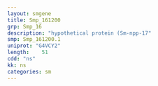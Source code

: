 ```yaml
---
layout: smgene
title: Smp_161200
grp: Smp_16
description: "hypothetical protein (Sm-npp-17"
smp: Smp_161200.1
uniprot: "G4VCY2"
length:    51
cdd: "ns"
kk: ns
categories: sm
---
```

